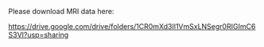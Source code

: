 Please download MRI data here: 

https://drive.google.com/drive/folders/1CR0mXd3Il1VmSxLNSegr0RIGImC6S3VI?usp=sharing
